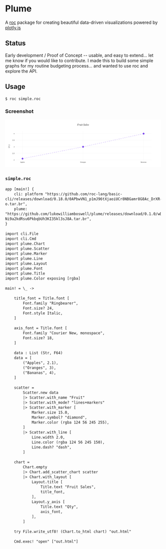 # Plume

A [roc](https://www.roc-lang.org) package for creating beautiful data-driven visualizations powered by [plotly.js](https://github.com/plotly/plotly.js)

## Status

Early development / Proof of Concept -- usable, and easy to extend... let me know if you would like to contribute. I made this to build some simple graphs for my routine budgeting process... and wanted to use roc and explore the API.

## Usage

```sh
$ roc simple.roc
```

### Screenshot

![Screenshot of the simple app](examples/simple.png)

### `simple.roc`

```roc
app [main!] {
    cli: platform "https://github.com/roc-lang/basic-cli/releases/download/0.18.0/0APbwVN1_p1mJ96tXjaoiUCr8NBGamr8G8Ac_DrXR-o.tar.br",
    plume: "https://github.com/lukewilliamboswell/plume/releases/download/0.1.0/wD5nFKw1hLXi-Ni9a2kdRsu6PkbqbUh3KI35kl3sJ8A.tar.br",
}

import cli.File
import cli.Cmd
import plume.Chart
import plume.Scatter
import plume.Marker
import plume.Line
import plume.Layout
import plume.Font
import plume.Title
import plume.Color exposing [rgba]

main! = \_ ->

    title_font = Title.font [
        Font.family "Ringbearer",
        Font.size? 24,
        Font.style Italic,
    ]

    axis_font = Title.font [
        Font.family "Courier New, monospace",
        Font.size? 18,
    ]

    data : List (Str, F64)
    data = [
        ("Apples", 2.1),
        ("Oranges", 3),
        ("Bananas", 4),
    ]

    scatter =
        Scatter.new data
        |> Scatter.with_name "Fruit"
        |> Scatter.with_mode? "lines+markers"
        |> Scatter.with_marker [
            Marker.size 15.0,
            Marker.symbol? "diamond",
            Marker.color (rgba 124 56 245 255),
        ]
        |> Scatter.with_line [
            Line.width 2.0,
            Line.color (rgba 124 56 245 150),
            Line.dash? "dash",
        ]

    chart =
        Chart.empty
        |> Chart.add_scatter_chart scatter
        |> Chart.with_layout [
            Layout.title [
                Title.text "Fruit Sales",
                title_font,
            ],
            Layout.y_axis [
                Title.text "Qty",
                axis_font,
            ],
        ]

    try File.write_utf8! (Chart.to_html chart) "out.html"

    Cmd.exec! "open" ["out.html"]
```
